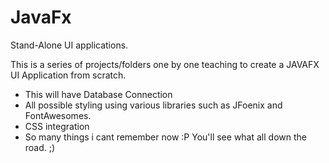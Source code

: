 # JavaFx

Stand-Alone UI applications.

This is a series of projects/folders one by one teaching to create a JAVAFX UI Application from scratch.
  * This will have Database Connection
  * All possible styling using various libraries such as JFoenix and FontAwesomes.
  * CSS integration
  * So many things i cant remember now :P
You'll see what all down the road. ;)  
  
